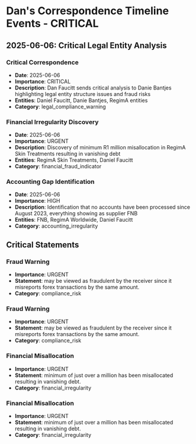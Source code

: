# Dan's Correspondence Timeline Events - CRITICAL

## 2025-06-06: Critical Legal Entity Analysis

### Critical Correspondence
- **Date**: 2025-06-06
- **Importance**: CRITICAL
- **Description**: Dan Faucitt sends critical analysis to Danie Bantjes highlighting legal entity structure issues and fraud risks
- **Entities**: Daniel Faucitt, Danie Bantjes, RegimA entities
- **Category**: legal_compliance_warning

### Financial Irregularity Discovery
- **Date**: 2025-06-06
- **Importance**: URGENT
- **Description**: Discovery of minimum R1 million misallocation in RegimA Skin Treatments resulting in vanishing debt
- **Entities**: RegimA Skin Treatments, Daniel Faucitt
- **Category**: financial_fraud_indicator

### Accounting Gap Identification
- **Date**: 2025-06-06
- **Importance**: HIGH
- **Description**: Identification that no accounts have been processed since August 2023, everything showing as supplier FNB
- **Entities**: FNB, RegimA Worldwide, Daniel Faucitt
- **Category**: accounting_irregularity

## Critical Statements

### Fraud Warning
- **Importance**: URGENT
- **Statement**: may be viewed as fraudulent by the receiver since it misreports forex transactions by the same amount.
- **Category**: compliance_risk

### Fraud Warning
- **Importance**: URGENT
- **Statement**: may be viewed as fraudulent by the receiver since it misreports forex transactions by the same amount.
- **Category**: compliance_risk

### Financial Misallocation
- **Importance**: URGENT
- **Statement**: minimum of just over a million has been misallocated resulting in vanishing debt.
- **Category**: financial_irregularity

### Financial Misallocation
- **Importance**: URGENT
- **Statement**: minimum of just over a million has been misallocated resulting in vanishing debt.
- **Category**: financial_irregularity

